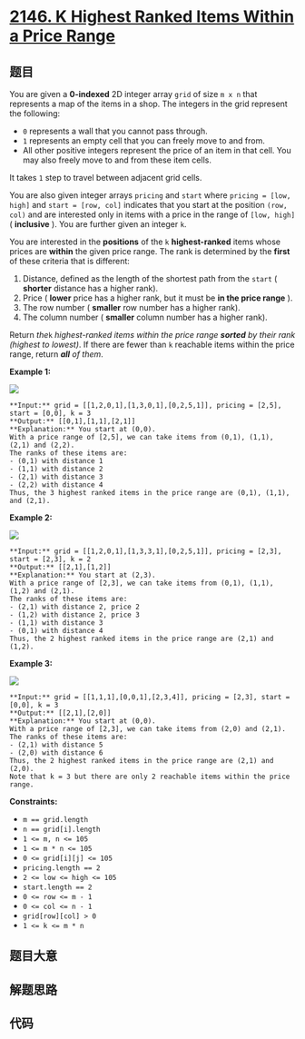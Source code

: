 # [2146. K Highest Ranked Items Within a Price Range](https://leetcode.com/problems/k-highest-ranked-items-within-a-price-range)

## 题目

You are given a **0-indexed** 2D integer array `grid` of size `m x n` that
represents a map of the items in a shop. The integers in the grid represent
the following:

  * `0` represents a wall that you cannot pass through.
  * `1` represents an empty cell that you can freely move to and from.
  * All other positive integers represent the price of an item in that cell. You may also freely move to and from these item cells.

It takes `1` step to travel between adjacent grid cells.

You are also given integer arrays `pricing` and `start` where `pricing = [low,
high]` and `start = [row, col]` indicates that you start at the position
`(row, col)` and are interested only in items with a price in the range of
`[low, high]` ( **inclusive** ). You are further given an integer `k`.

You are interested in the **positions** of the `k` **highest-ranked** items
whose prices are **within** the given price range. The rank is determined by
the **first** of these criteria that is different:

  1. Distance, defined as the length of the shortest path from the `start` ( **shorter** distance has a higher rank).
  2. Price ( **lower** price has a higher rank, but it must be **in the price range** ).
  3. The row number ( **smaller** row number has a higher rank).
  4. The column number ( **smaller** column number has a higher rank).

Return _the_`k` _highest-ranked items within the price range **sorted** by
their rank (highest to lowest)_. If there are fewer than `k` reachable items
within the price range, return _**all** of them_.



**Example 1:**

![](https://assets.leetcode.com/uploads/2021/12/16/example1drawio.png)

    
    
    **Input:** grid = [[1,2,0,1],[1,3,0,1],[0,2,5,1]], pricing = [2,5], start = [0,0], k = 3
    **Output:** [[0,1],[1,1],[2,1]]
    **Explanation:** You start at (0,0).
    With a price range of [2,5], we can take items from (0,1), (1,1), (2,1) and (2,2).
    The ranks of these items are:
    - (0,1) with distance 1
    - (1,1) with distance 2
    - (2,1) with distance 3
    - (2,2) with distance 4
    Thus, the 3 highest ranked items in the price range are (0,1), (1,1), and (2,1).
    

**Example 2:**

![](https://assets.leetcode.com/uploads/2021/12/16/example2drawio1.png)

    
    
    **Input:** grid = [[1,2,0,1],[1,3,3,1],[0,2,5,1]], pricing = [2,3], start = [2,3], k = 2
    **Output:** [[2,1],[1,2]]
    **Explanation:** You start at (2,3).
    With a price range of [2,3], we can take items from (0,1), (1,1), (1,2) and (2,1).
    The ranks of these items are:
    - (2,1) with distance 2, price 2
    - (1,2) with distance 2, price 3
    - (1,1) with distance 3
    - (0,1) with distance 4
    Thus, the 2 highest ranked items in the price range are (2,1) and (1,2).
    

**Example 3:**

![](https://assets.leetcode.com/uploads/2021/12/30/example3.png)

    
    
    **Input:** grid = [[1,1,1],[0,0,1],[2,3,4]], pricing = [2,3], start = [0,0], k = 3
    **Output:** [[2,1],[2,0]]
    **Explanation:** You start at (0,0).
    With a price range of [2,3], we can take items from (2,0) and (2,1). 
    The ranks of these items are: 
    - (2,1) with distance 5
    - (2,0) with distance 6
    Thus, the 2 highest ranked items in the price range are (2,1) and (2,0). 
    Note that k = 3 but there are only 2 reachable items within the price range.
    



**Constraints:**

  * `m == grid.length`
  * `n == grid[i].length`
  * `1 <= m, n <= 105`
  * `1 <= m * n <= 105`
  * `0 <= grid[i][j] <= 105`
  * `pricing.length == 2`
  * `2 <= low <= high <= 105`
  * `start.length == 2`
  * `0 <= row <= m - 1`
  * `0 <= col <= n - 1`
  * `grid[row][col] > 0`
  * `1 <= k <= m * n`


## 题目大意

## 解题思路

## 代码

```javascript

```
